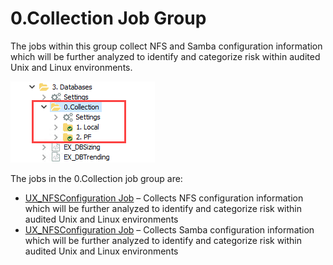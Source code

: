 # 0.Collection Job Group

The jobs within this group collect NFS and Samba configuration information which will be further analyzed to identify and categorize risk within audited Unix and Linux environments.

![0.Collection Job Group in the Jobs Tree](/static/img/product_docs/accessanalyzer/accessanalyzer/enterpriseauditor/solutions/exchange/databases/collection/collectionjobstree.png)

The jobs in the 0.Collection job group are:

- [UX\_NFSConfiguration Job](/docs/product_docs/accessanalyzer/accessanalyzer/enterpriseauditor/solutions/unix/sharing/collection/ux_nfsconfiguration.md) – Collects NFS configuration information which will be further analyzed to identify and categorize risk within audited Unix and Linux environments
- [UX\_NFSConfiguration Job](/docs/product_docs/accessanalyzer/accessanalyzer/enterpriseauditor/solutions/unix/sharing/collection/ux_nfsconfiguration.md) – Collects Samba configuration information which will be further analyzed to identify and categorize risk within audited Unix and Linux environments
